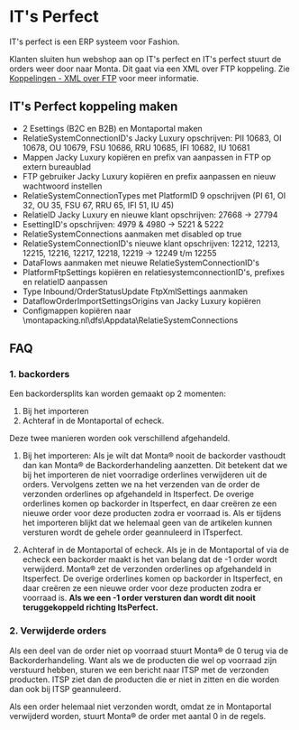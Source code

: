 # IT's Perfect

IT's perfect is een ERP systeem voor Fashion.

Klanten sluiten hun webshop aan op IT's perfect en IT's perfect stuurt de orders weer door naar Monta. Dit gaat via een XML over FTP koppeling. Zie [Koppelingen - XML over FTP](../../../../Algemene-informatie/Koppelingen/2.-Platformen/FTP/XML-over-FTP) voor meer informatie.




## IT's Perfect koppeling maken

- 2 Esettings (B2C en B2B) en Montaportal maken
- RelatieSystemConnectionID's Jacky Luxury opschrijven: PII 10683, OI 10678, OU 10679, FSU 10686, RRU 10685, IFI 10682, IU 10681
- Mappen Jacky Luxury kopiëren en prefix van aanpassen in FTP op extern bureaublad
- FTP gebruiker Jacky Luxury kopiëren en prefix aanpassen en nieuw wachtwoord instellen
- RelatieSystemConnectionTypes met PlatformID 9 opschrijven (PI 61, OI 32, OU 35, FSU 67, RRU 65, IFI 51, IU 45)
- RelatieID Jacky Luxury en nieuwe klant opschrijven: 27668 -> 27794
- EsettingID's opschrijven: 4979 & 4980 -> 5221 & 5222
- RelatieSystemConnections aanmaken met disabled op true
- RelatieSystemConnectionID's nieuwe klant opschrijven: 12212, 12213, 12215, 12216, 12217, 12218, 12219 -> 12249 t/m 12255
- DataFlows aanmaken met nieuwe RelatieSystemConnectionID's
- PlatformFtpSettings kopiëren en relatiesystemconnectionID's, prefixes en relatieID aanpassen
- Type Inbound/OrderStatusUpdate FtpXmlSettings aanmaken
- DataflowOrderImportSettingsOrigins van Jacky Luxury kopiëren
- Configmappen kopiëren naar \\montapacking.nl\dfs\Appdata\RelatieSystemConnections



## FAQ

### 1. backorders

Een backordersplits kan worden gemaakt op 2 momenten:
1.	Bij het importeren
2.	Achteraf in de Montaportal of echeck.

Deze twee manieren worden ook verschillend afgehandeld.

1.	Bij het importeren:
Als je wilt dat Monta® nooit de backorder vasthoudt dan kan Monta® de Backorderhandeling aanzetten.
Dit betekent dat we bij het importeren de niet voorradige orderlines verwijderen uit de orders.
Vervolgens zetten we na het verzenden van de order de verzonden orderlines op afgehandeld in Itsperfect.
De overige orderlines komen op backorder in Itsperfect, en daar creëren ze een nieuwe order voor deze producten zodra er voorraad is.
Als er tijdens het importeren blijkt dat we helemaal geen van de artikelen kunnen versturen wordt de gehele order geannuleerd in ITsperfect.

2.	Achteraf in de Montaportal of echeck.
Als je in de Montaportal of via de echeck een backorder maakt is het van belang dat de -1 order wordt verwijderd.
Monta® zet de verzonden orderlines op afgehandeld in Itsperfect.
De overige orderlines komen op backorder in Itsperfect, en daar creëren ze een nieuwe order voor deze producten zodra er voorraad is.
**Als we een -1 order versturen dan wordt dit nooit teruggekoppeld richting ItsPerfect.**


### 2. Verwijderde orders
Als een deel van de order niet op voorraad stuurt Monta® de 0 terug via de Backorderhandeling. Want als we de producten die wel op voorraad zijn verstuurd hebben, sturen we een bericht naar ITSP met de verzonden producten. ITSP ziet dan de producten die er niet in zitten en die worden dan ook bij ITSP geannuleerd.

Als een order helemaal niet verzonden wordt, omdat ze in Montaportal verwijderd worden, stuurt Monta® de order met aantal 0 in de regels.



